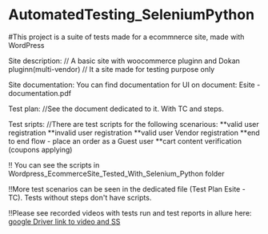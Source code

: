 # AutomatedTesting_SeleniumPython


#This project is a suite of tests made for a ecommnerce site, made with WordPress

Site description:
// A basic site with woocommerce pluginn and Dokan pluginn(multi-vendor)
// It a site made for testing purpose only

Site documentation:
You can find documentation for UI on document: Esite - documentation.pdf

Test plan:
//See the document dedicated to it. With TC and steps.

Test sripts:
//There are test scripts for the following scenarious:
**valid user registration
**invalid user registration
**valid user Vendor registration
**end to end flow - place an order as a Guest user
**cart content verification (coupons applying)

!! You can see the scripts in Wordpress_EcommerceSite_Tested_With_Selenium_Python folder

!!More test scenarios can be seen in the dedicated file (Test Plan Esite - TC). Tests without steps don't have scripts.

!!Please see recorded videos with tests run and test reports in allure here: [google Driver link to video and SS](https://drive.google.com/file/d/1FMjArXUgZsYeSv665Ove50TD2h0_7dAG/view?usp=sharing)

